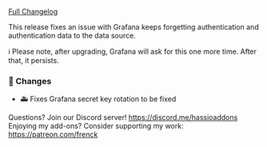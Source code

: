 [Full Changelog][changelog]

This release fixes an issue with Grafana keeps forgetting authentication and authentication data to the data source.

ℹ️ Please note, after upgrading, Grafana will ask for this one more time. After that, it persists.

### 🔨  Changes

- :ambulance: Fixes Grafana secret key rotation to be fixed

[changelog]: https://github.com/hassio-addons/addon-grafana/compare/v2.2.1...v2.2.2

Questions? Join our Discord server! https://discord.me/hassioaddons
Enjoying my add-ons? Consider supporting my work: https://patreon.com/frenck